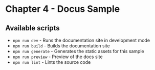 # Chapter 4 - Docus Sample

## Available scripts

* `npm run dev` - Runs the documentation site in development mode
* `npm run build` - Builds the documentation site
* `npm run generate` - Generates the static assets for this sample
* `npm run preview` - Preview of the docs site
* `npm run lint` - Lints the source code